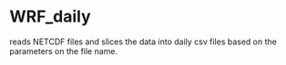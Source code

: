 # WRF_daily

reads NETCDF files and slices the data into daily csv files based on the parameters on the file name.

